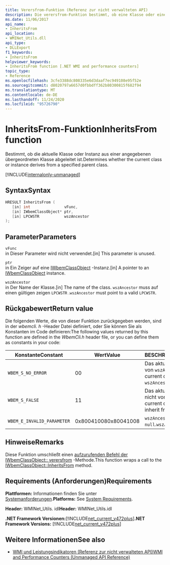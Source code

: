```yaml
---
title: Verersfrom-Funktion (Referenz zur nicht verwalteten API)
description: Die verersfrom-Funktion bestimmt, ob eine Klasse oder eine Instanz von einer bestimmten übergeordneten Klasse abgeleitet ist.
ms.date: 11/06/2017
api_name:
- InheritsFrom
api_location:
- WMINet_Utils.dll
api_type:
- DLLExport
f1_keywords:
- InheritsFrom
helpviewer_keywords:
- InheritsFrom function [.NET WMI and performance counters]
topic_type:
- Reference
ms.openlocfilehash: 3cfe3388dc808335e6d3daaf7ec949108e95f52e
ms.sourcegitcommit: d8020797a6657d0fbbdff362b80300815f682f94
ms.translationtype: MT
ms.contentlocale: de-DE
ms.lasthandoff: 11/24/2020
ms.locfileid: "95726790"
---
```

# <a name="inheritsfrom-function"></a><span data-ttu-id="39c76-103">InheritsFrom-Funktion</span><span class="sxs-lookup"><span data-stu-id="39c76-103">InheritsFrom function</span></span>

<span data-ttu-id="39c76-104">Bestimmt, ob die aktuelle Klasse oder Instanz aus einer angegebenen übergeordneten Klasse abgeleitet ist.</span><span class="sxs-lookup"><span data-stu-id="39c76-104">Determines whether the current class or instance derives from a specified parent class.</span></span>

[!INCLUDE[internalonly-unmanaged](../../../../includes/internalonly-unmanaged.md)]

## <a name="syntax"></a><span data-ttu-id="39c76-105">Syntax</span><span class="sxs-lookup"><span data-stu-id="39c76-105">Syntax</span></span>  
  
```cpp
HRESULT InheritsFrom (
   [in] int               vFunc,
   [in] IWbemClassObject* ptr,
   [in] LPCWSTR           wszAncestor
);
```  

## <a name="parameters"></a><span data-ttu-id="39c76-106">Parameter</span><span class="sxs-lookup"><span data-stu-id="39c76-106">Parameters</span></span>

`vFunc`  
<span data-ttu-id="39c76-107">in Dieser Parameter wird nicht verwendet.</span><span class="sxs-lookup"><span data-stu-id="39c76-107">[in] This parameter is unused.</span></span>

`ptr`  
<span data-ttu-id="39c76-108">in Ein Zeiger auf eine [IWbemClassObject](/windows/desktop/api/wbemcli/nn-wbemcli-iwbemclassobject) -Instanz.</span><span class="sxs-lookup"><span data-stu-id="39c76-108">[in] A pointer to an [IWbemClassObject](/windows/desktop/api/wbemcli/nn-wbemcli-iwbemclassobject) instance.</span></span>

`wszAncestor`  
<span data-ttu-id="39c76-109">in Der Name der Klasse.</span><span class="sxs-lookup"><span data-stu-id="39c76-109">[in] The name of the class.</span></span> <span data-ttu-id="39c76-110">`wszAncestor` muss auf einen gültigen zeigen `LPCWSTR` .</span><span class="sxs-lookup"><span data-stu-id="39c76-110">`wszAncestor` must point to a valid `LPCWSTR`.</span></span>

## <a name="return-value"></a><span data-ttu-id="39c76-111">Rückgabewert</span><span class="sxs-lookup"><span data-stu-id="39c76-111">Return value</span></span>

<span data-ttu-id="39c76-112">Die folgenden Werte, die von dieser Funktion zurückgegeben werden, sind in der *wbemcli. h* -Header Datei definiert, oder Sie können Sie als Konstanten im Code definieren:</span><span class="sxs-lookup"><span data-stu-id="39c76-112">The following values returned by this function are defined in the *WbemCli.h* header file, or you can define them as constants in your code:</span></span>

|<span data-ttu-id="39c76-113">Konstante</span><span class="sxs-lookup"><span data-stu-id="39c76-113">Constant</span></span>  |<span data-ttu-id="39c76-114">Wert</span><span class="sxs-lookup"><span data-stu-id="39c76-114">Value</span></span>  |<span data-ttu-id="39c76-115">BESCHREIBUNG</span><span class="sxs-lookup"><span data-stu-id="39c76-115">Description</span></span>  |
|---------|---------|---------|
| `WBEM_S_NO_ERROR` | <span data-ttu-id="39c76-116">0</span><span class="sxs-lookup"><span data-stu-id="39c76-116">0</span></span> | <span data-ttu-id="39c76-117">Das aktuelle-Objekt erbt von `wszAncestor` .</span><span class="sxs-lookup"><span data-stu-id="39c76-117">The current object inherits from `wszAncestor`.</span></span>  |
| `WBEM_S_FALSE` | <span data-ttu-id="39c76-118">1</span><span class="sxs-lookup"><span data-stu-id="39c76-118">1</span></span> | <span data-ttu-id="39c76-119">Das aktuelle-Objekt erbt nicht von `wszAncestor` .</span><span class="sxs-lookup"><span data-stu-id="39c76-119">The current object does not inherit from `wszAncestor`.</span></span> |
|`WBEM_E_INVALID_PARAMETER` | <span data-ttu-id="39c76-120">0x80041008</span><span class="sxs-lookup"><span data-stu-id="39c76-120">0x80041008</span></span> | <span data-ttu-id="39c76-121">`wszAncestor` ist `null`.</span><span class="sxs-lookup"><span data-stu-id="39c76-121">`wszAncestor` is `null`.</span></span> |
  
## <a name="remarks"></a><span data-ttu-id="39c76-122">Hinweise</span><span class="sxs-lookup"><span data-stu-id="39c76-122">Remarks</span></span>

<span data-ttu-id="39c76-123">Diese Funktion umschließt einen [aufzurufenden Befehl der IWbemClassObject:: verersfrom](/windows/desktop/api/wbemcli/nf-wbemcli-iwbemclassobject-inheritsfrom) -Methode.</span><span class="sxs-lookup"><span data-stu-id="39c76-123">This function wraps a call to the [IWbemClassObject::InheritsFrom](/windows/desktop/api/wbemcli/nf-wbemcli-iwbemclassobject-inheritsfrom) method.</span></span>

## <a name="requirements"></a><span data-ttu-id="39c76-124">Requirements (Anforderungen)</span><span class="sxs-lookup"><span data-stu-id="39c76-124">Requirements</span></span>  

 <span data-ttu-id="39c76-125">**Plattformen:** Informationen finden Sie unter [Systemanforderungen](../../get-started/system-requirements.md).</span><span class="sxs-lookup"><span data-stu-id="39c76-125">**Platforms:** See [System Requirements](../../get-started/system-requirements.md).</span></span>  
  
 <span data-ttu-id="39c76-126">**Header:** WMINet_Utils. idl</span><span class="sxs-lookup"><span data-stu-id="39c76-126">**Header:** WMINet_Utils.idl</span></span>  
  
 <span data-ttu-id="39c76-127">**.NET Framework Versionen:**[!INCLUDE[net_current_v472plus](../../../../includes/net-current-v472plus.md)]</span><span class="sxs-lookup"><span data-stu-id="39c76-127">**.NET Framework Versions:** [!INCLUDE[net_current_v472plus](../../../../includes/net-current-v472plus.md)]</span></span>  
  
## <a name="see-also"></a><span data-ttu-id="39c76-128">Weitere Informationen</span><span class="sxs-lookup"><span data-stu-id="39c76-128">See also</span></span>

- [<span data-ttu-id="39c76-129">WMI und Leistungsindikatoren (Referenz zur nicht verwalteten API)</span><span class="sxs-lookup"><span data-stu-id="39c76-129">WMI and Performance Counters (Unmanaged API Reference)</span></span>](index.md)
